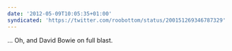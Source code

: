 ```yaml
---
date: '2012-05-09T10:05:35+01:00'
syndicated: 'https://twitter.com/roobottom/status/200151269346787329'
---
```

… Oh, and David Bowie on full blast.
